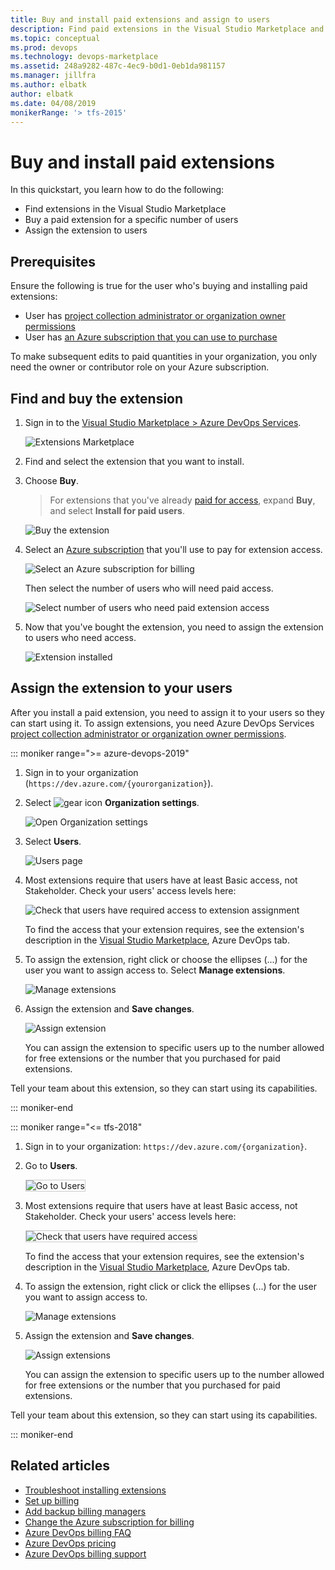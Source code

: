 ```yaml
---
title: Buy and install paid extensions and assign to users
description: Find paid extensions in the Visual Studio Marketplace and learn how to buy, install, and assign them.
ms.topic: conceptual
ms.prod: devops
ms.technology: devops-marketplace
ms.assetid: 248a9282-487c-4ec9-b0d1-0eb1da981157
ms.manager: jillfra
ms.author: elbatk
author: elbatk
ms.date: 04/08/2019
monikerRange: '> tfs-2015'
---
```


# Buy and install paid extensions

In this quickstart, you learn how to do the following:

* Find extensions in the Visual Studio Marketplace
* Buy a paid extension for a specific number of users
* Assign the extension to users

## Prerequisites

Ensure the following is true for the user who's buying and installing paid extensions:

* User has [project collection administrator or organization owner permissions](../organizations/accounts/faq-add-delete-users.md#find-organization-owner)
* User has [an Azure subscription that you can use to purchase](../organizations/billing/add-backup-billing-managers.md)

To make subsequent edits to paid quantities in your organization, you only need the owner or contributor role on your Azure subscription.

## Find and buy the extension

1.  Sign in to the [Visual Studio Marketplace > Azure DevOps Services](https://marketplace.visualstudio.com/azuredevops).
	
    ![Extensions Marketplace](../organizations/billing/_img/_shared/extensions-marketplace.png)

2.	Find and select the extension that you want to install.

3.	Choose **Buy**.
	
	> For extensions that you've already [paid for access](./faq-extensions.md#paid-access), expand **Buy**, and select **Install for paid users**.

	![Buy the extension](_img/get-vsts-extensions/test-manager-extension.png)

4.	Select an [Azure subscription](https://azure.microsoft.com/pricing/purchase-options/) that you'll use to pay for extension access.
	
	![Select an Azure subscription for billing](_img/get-vsts-extensions/select-azure-sub.png)

	Then select the number of users who will need paid access.

	![Select number of users who need paid extension access](_img/get-vsts-extensions/select-paid-users.png)

5.	Now that you've bought the extension, you need to assign the extension to users who need access.

	![Extension installed](_img/get-vsts-extensions/go-to-organization.png)

## Assign the extension to your users

After you install a paid extension, you need to assign it to your users so they can start using it.
To assign extensions, you need Azure DevOps Services [project collection administrator or organization owner permissions](./faq-extensions.md#find-owner).

::: moniker range=">= azure-devops-2019"

1. Sign in to your organization (```https://dev.azure.com/{yourorganization}```).

2. Select ![gear icon](../_img/icons/gear-icon.png) **Organization settings**.

    ![Open Organization settings](../_shared/_img/settings/open-admin-settings-vert.png)

3. Select **Users**.

   ![Users page](../_shared/_img/settings/open-organization-settings-users-vert.png)
   
4. Most extensions require that users have at least Basic access, not Stakeholder. Check your users' access levels here:

   ![Check that users have required access to extension assignment](_img/user-access-level.png)

	To find the access that your extension requires, see the extension's description in the [Visual Studio Marketplace](https://marketplace.visualstudio.com/azuredevops), Azure DevOps tab.

5.	To assign the extension, right click or choose the ellipses (...) for the user you want to assign access to. Select **Manage extensions**.

    ![Manage extensions](_img/manage-extensions.png)

6. Assign the extension and **Save changes**.

    ![Assign extension](_img/assign-extension.png)

	You can assign the extension to specific users up to the number allowed for free extensions or the number that you purchased for paid extensions.

Tell your team about this extension, so they can start using its capabilities.

::: moniker-end

::: moniker range="<= tfs-2018"

1.	Sign in to your organization: ```https://dev.azure.com/{organization}```.

2.	Go to **Users**.

	<img alt="Go to Users" src="../_shared/_img/users-hub-updated-ui.png" style="border: 1px solid #CCCCCC" />

3.	Most extensions require that users have at least Basic access, not Stakeholder. Check your users' access levels here:

	<img alt="Check that users have required access" src="_img/assign-extensions/check-user-access.png" style="border: 1px solid #CCCCCC" />

	To find the access that your extension requires, see the extension's description in the [Visual Studio Marketplace](https://marketplace.visualstudio.com/azuredevops), Azure DevOps tab.

4.	To assign the extension, right click or click the ellipses (...) for the user you want to assign access to.

	![Manage extensions](_img/assign-extensions/manage-extensions.png)

5.	Assign the extension and **Save changes**.

    ![Assign extensions](_img/assign-extensions/assign-extension.png)

	You can assign the extension to specific users up to the number allowed for free extensions or the number that you purchased for paid extensions.

Tell your team about this extension, so they can start using its capabilities.

::: moniker-end

## Related articles

- [Troubleshoot installing extensions](faq-extensions.md)
- [Set up billing](../organizations/billing/set-up-billing-for-your-organization-vs.md)
- [Add backup billing managers](../organizations/billing/add-backup-billing-managers.md)
- [Change the Azure subscription for billing](../organizations/billing/change-azure-subscription.md)
- [Azure DevOps billing FAQ](../organizations/billing/billing-faq.md)
- [Azure DevOps pricing](https://azure.microsoft.com/pricing/details/devops/azure-devops-services/)
- [Azure DevOps billing support](https://azure.microsoft.com/support/devops/)
